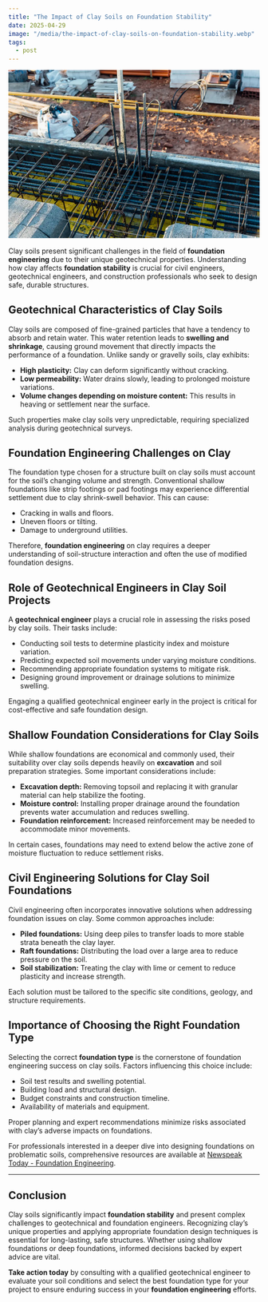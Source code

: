 ```yaml
---
title: "The Impact of Clay Soils on Foundation Stability"
date: 2025-04-29
image: "/media/the-impact-of-clay-soils-on-foundation-stability.webp"
tags:
  - post
---
```


![The Impact of Clay Soils on Foundation Stability](/media/the-impact-of-clay-soils-on-foundation-stability.webp)

Clay soils present significant challenges in the field of **foundation engineering** due to their unique geotechnical properties. Understanding how clay affects **foundation stability** is crucial for civil engineers, geotechnical engineers, and construction professionals who seek to design safe, durable structures.

## Geotechnical Characteristics of Clay Soils

Clay soils are composed of fine-grained particles that have a tendency to absorb and retain water. This water retention leads to **swelling and shrinkage**, causing ground movement that directly impacts the performance of a foundation. Unlike sandy or gravelly soils, clay exhibits:

- **High plasticity:** Clay can deform significantly without cracking.
- **Low permeability:** Water drains slowly, leading to prolonged moisture variations.
- **Volume changes depending on moisture content:** This results in heaving or settlement near the surface.

Such properties make clay soils very unpredictable, requiring specialized analysis during geotechnical surveys.

## Foundation Engineering Challenges on Clay

The foundation type chosen for a structure built on clay soils must account for the soil’s changing volume and strength. Conventional shallow foundations like strip footings or pad footings may experience differential settlement due to clay shrink-swell behavior. This can cause:

- Cracking in walls and floors.
- Uneven floors or tilting.
- Damage to underground utilities.

Therefore, **foundation engineering** on clay requires a deeper understanding of soil-structure interaction and often the use of modified foundation designs.

## Role of Geotechnical Engineers in Clay Soil Projects

A **geotechnical engineer** plays a crucial role in assessing the risks posed by clay soils. Their tasks include:

- Conducting soil tests to determine plasticity index and moisture variation.
- Predicting expected soil movements under varying moisture conditions.
- Recommending appropriate foundation systems to mitigate risk.
- Designing ground improvement or drainage solutions to minimize swelling.

Engaging a qualified geotechnical engineer early in the project is critical for cost-effective and safe foundation design.

## Shallow Foundation Considerations for Clay Soils

While shallow foundations are economical and commonly used, their suitability over clay soils depends heavily on **excavation** and soil preparation strategies. Some important considerations include:

- **Excavation depth:** Removing topsoil and replacing it with granular material can help stabilize the footing.
- **Moisture control:** Installing proper drainage around the foundation prevents water accumulation and reduces swelling.
- **Foundation reinforcement:** Increased reinforcement may be needed to accommodate minor movements.

In certain cases, foundations may need to extend below the active zone of moisture fluctuation to reduce settlement risks.

## Civil Engineering Solutions for Clay Soil Foundations

Civil engineering often incorporates innovative solutions when addressing foundation issues on clay. Some common approaches include:

- **Piled foundations:** Using deep piles to transfer loads to more stable strata beneath the clay layer.
- **Raft foundations:** Distributing the load over a large area to reduce pressure on the soil.
- **Soil stabilization:** Treating the clay with lime or cement to reduce plasticity and increase strength.

Each solution must be tailored to the specific site conditions, geology, and structure requirements.

## Importance of Choosing the Right Foundation Type

Selecting the correct **foundation type** is the cornerstone of foundation engineering success on clay soils. Factors influencing this choice include:

- Soil test results and swelling potential.
- Building load and structural design.
- Budget constraints and construction timeline.
- Availability of materials and equipment.

Proper planning and expert recommendations minimize risks associated with clay’s adverse impacts on foundations.

For professionals interested in a deeper dive into designing foundations on problematic soils, comprehensive resources are available at [Newspeak Today - Foundation Engineering](https://newspeak.today/foundation-engineering).

---

## Conclusion

Clay soils significantly impact **foundation stability** and present complex challenges to geotechnical and foundation engineers. Recognizing clay’s unique properties and applying appropriate foundation design techniques is essential for long-lasting, safe structures. Whether using shallow foundations or deep foundations, informed decisions backed by expert advice are vital.

**Take action today** by consulting with a qualified geotechnical engineer to evaluate your soil conditions and select the best foundation type for your project to ensure enduring success in your **foundation engineering** efforts.
